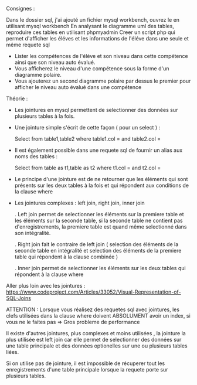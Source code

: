 Consignes :

Dans le dossier sql, j'ai ajouté un fichier mysql workbench, ouvrez le en utilisant mysql workbench
 En analysant le diagramme uml des tables, reproduire ces tables en utilisant phpmyadmin
 Creer un script php qui permet d'afficher les éléves et les informations de l'éléve dans une seule et même requete sql
- Lister les compétences de l'éléve et son niveau dans cette compétence ainsi que son niveau auto évalué.
- Vous afficherez le niveau d'une compétence sous la forme d'un diagramme polaire.
- Vous ajouterez un second diagramme polaire par dessus le premier pour afficher le niveau auto évalué dans une compétence



Théorie :

- Les jointures en mysql permettent de selectionner des données sur plusieurs tables à la fois.

- Une jointure simple s'écrit de cette façon ( pour un select ) :

    Select from table1,table2 where table1.col = <valeur> and table2.col = <valeur>

- Il est également possible dans une requete sql de fournir un alias aux noms des tables :

    Select from table as t1,table as t2 where t1.col = <valeur> and t2.col = <valeur>

- Le principe d'une jointure est de ne retourner que les éléments qui sont présents sur les deux tables à la fois et qui
    répondent aux conditions de la clause where


- Les jointures complexes : left join, right join, inner join

  . Left join permet de selectionner les éléments sur la premiere table et les éléments sur la seconde table, si la seconde
    table ne contient pas d'enregistrements, la premiere table est quand même selectionné dans son intégralité.

  . Right join fait le contraire de left join ( selection des éléments de la seconde table en intégralité et selection des
    éléments de la premiere table qui répondent à la clause combinée )

  . Inner join permet de selectionner les éléments sur les deux tables qui répondent à la clause where


Aller plus loin avec les jointures : https://www.codeproject.com/Articles/33052/Visual-Representation-of-SQL-Joins

ATTENTION : Lorsque vous réalisez des requetes sql avec jointures, les clefs utilisées dans la clause where doivent
ABSOLUMENT avoir un index, si vous ne le faites pas => Gros probleme de performance


Il existe d'autres jointures, plus complexes et moins utilisées , la jointure la plus utilisée est left join car elle permet
de selectionner des données sur une table principale et des données optionelles sur une ou plusieurs tables liées.

Si on utilise pas de jointure, il est impossible de récuperer tout les enregistrements d'une table principale lorsque la requete
porte sur plusieurs tables.









